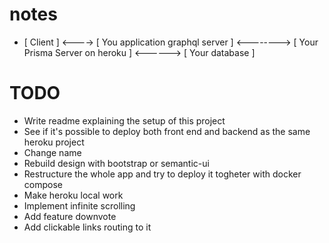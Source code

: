 # notes
- [ Client ] <----> [ You application graphql server ] <--------> [ Your Prisma Server on heroku ] <------> [ Your database ]

# TODO
- Write readme explaining the setup of this project
- See if it's possible to deploy both front end and backend as the same heroku project
- Change name
- Rebuild design with bootstrap or semantic-ui
- Restructure the whole app and try to deploy it togheter with docker compose
- Make heroku local work
- Implement infinite scrolling 
- Add feature downvote
- Add clickable links routing to it